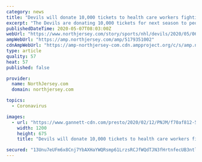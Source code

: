 ```yaml
---
category: news
title: "Devils will donate 10,000 tickets to health care workers fighting coronavirus pandemic"
excerpt: "The Devils are donating 10,000 tickets for next season to people on the front lines of the coronavirus pandemic."
publishedDateTime: 2020-05-07T08:03:00Z
webUrl: "https://www.northjersey.com/story/sports/nhl/devils/2020/05/06/nj-devils-donate-10-000-tickets-workers-fighting-coronavirus/5179351002/"
ampWebUrl: "https://amp.northjersey.com/amp/5179351002"
cdnAmpWebUrl: "https://amp-northjersey-com.cdn.ampproject.org/c/s/amp.northjersey.com/amp/5179351002"
type: article
quality: 57
heat: 57
published: false

provider:
  name: NorthJersey.com
  domain: northjersey.com

topics:
  - Coronavirus

images:
  - url: "https://www.gannett-cdn.com/presto/2020/02/12/PNJM/f70af812-5fcf-408a-9b72-258cfd74eb85-20200211_szo_se8_0035.JPG?auto=webp&crop=4274,2404,x1,y127&format=pjpg&width=1200"
    width: 1200
    height: 675
    title: "Devils will donate 10,000 tickets to health care workers fighting coronavirus pandemic"

secured: "13Unu7eUFm6x8Cnj7YbAXHaYWQRsmp61LrzsRCJfWQdTJN3fHrtnfecUB3ntlRbyL4C6L9DigRoWNX7Ksr7EXgUY1PYvplprr3IcF0BsfSysXirzsdVdY/bjuUwUlXaQfiH/UhXjCcBftILEUYDVZBKexe9Y3NEA++f7cHAkUXv30b5TKTNinmWqYcvhy7ETxMO3kd6P5TDCQ9V/CyLRnD+NWq2G7NOFLGwpTDSyctSqYkNmS7EVDKJSdScsdTs77R/iloCH70uuLPcfWXYbGi4W+d0eXZo4L1EP67MGyelWJ6nY8fATMu0/7QV3VFXj;ZzdKEg2s9d8/1Jq+dTBOoA=="
---
```


